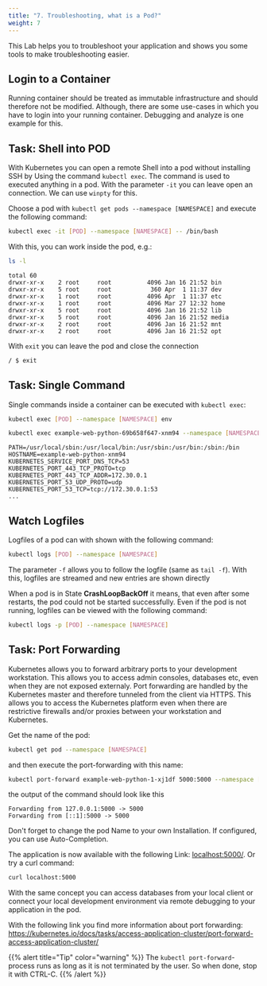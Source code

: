 ```yaml
---
title: "7. Troubleshooting, what is a Pod?"
weight: 7
---
```


This Lab helps you to troubleshoot your application and shows you some tools to make troubleshooting easier.

## Login to a Container

Running container should be treated as immutable infrastructure and should therefore not be modified. Although, there are some use-cases in which you have to login into your running container. Debugging and analyze is one example for this.

## Task: Shell into POD

With Kubernetes you can open a remote Shell into a pod without installing SSH by Using the command `kubectl exec`. The command is used to executed anything in a pod. With the parameter `-it` you can leave open an connection. We can use `winpty` for this.

Choose a pod with `kubectl get pods --namespace [NAMESPACE]` and execute the following command:

```bash
kubectl exec -it [POD] --namespace [NAMESPACE] -- /bin/bash
```

With this, you can work inside the pod, e.g.:

```bash
ls -l
```

```
total 60
drwxr-xr-x    2 root     root          4096 Jan 16 21:52 bin
drwxr-xr-x    5 root     root           360 Apr  1 11:37 dev
drwxr-xr-x    1 root     root          4096 Apr  1 11:37 etc
drwxr-xr-x    1 root     root          4096 Mar 27 12:32 home
drwxr-xr-x    5 root     root          4096 Jan 16 21:52 lib
drwxr-xr-x    5 root     root          4096 Jan 16 21:52 media
drwxr-xr-x    2 root     root          4096 Jan 16 21:52 mnt
drwxr-xr-x    2 root     root          4096 Jan 16 21:52 opt

```

With `exit` you can leave the pod and close the connection

```sh
/ $ exit
```

## Task: Single Command

Single commands inside a container can be executed with `kubectl exec`:


```bash
kubectl exec [POD] --namespace [NAMESPACE] env
```

```bash
kubectl exec example-web-python-69b658f647-xnm94 --namespace [NAMESPACE] env
```

```
PATH=/usr/local/sbin:/usr/local/bin:/usr/sbin:/usr/bin:/sbin:/bin
HOSTNAME=example-web-python-xnm94
KUBERNETES_SERVICE_PORT_DNS_TCP=53
KUBERNETES_PORT_443_TCP_PROTO=tcp
KUBERNETES_PORT_443_TCP_ADDR=172.30.0.1
KUBERNETES_PORT_53_UDP_PROTO=udp
KUBERNETES_PORT_53_TCP=tcp://172.30.0.1:53
...
```

## Watch Logfiles

Logfiles of a pod can with shown with the following command:


```bash
kubectl logs [POD] --namespace [NAMESPACE]
```

The parameter `-f` allows you to follow the logfile (same as `tail -f`). With this, logfiles are streamed and new entries are shown directly

When a pod is in State **CrashLoopBackOff** it means, that even after some restarts, the pod could not be started successfully. Even if the pod is not running, logfiles can be viewed with the following command:


 ```bash
kubectl logs -p [POD] --namespace [NAMESPACE]
```


## Task: Port Forwarding

Kubernetes allows you to forward arbitrary ports to your development workstation. This allows you to access admin consoles, databases etc, even when they are not exposed externaly. Port forwarding are handled by the Kubernetes master and therefore tunneled from the client via HTTPS. This allows you to access the Kubernetes platform even when there are restrictive firewalls and/or proxies between your workstation and Kubernetes.


Get the name of the pod:

```bash
kubectl get pod --namespace [NAMESPACE]
```

and then execute the port-forwarding with this name:

```bash
kubectl port-forward example-web-python-1-xj1df 5000:5000 --namespace [NAMESPACE]
```

the output of the command should look like this

```
Forwarding from 127.0.0.1:5000 -> 5000
Forwarding from [::1]:5000 -> 5000
```

Don't forget to change the pod Name to your own Installation. If configured, you can use Auto-Completion.

The application is now available with the following Link: [localhost:5000/](http://localhost:5000/). Or try a curl command:

```bash
curl localhost:5000
```

With the same concept you can access databases from your local client or connect your local development environment via remote debugging to your application in the pod.

With the following link you find more information about port forwarding: <https://kubernetes.io/docs/tasks/access-application-cluster/port-forward-access-application-cluster/>

{{% alert title="Tip" color="warning" %}}
The `kubectl port-forward`-process runs as long as it is not terminated by the user. So when done, stop it with CTRL-C.
{{% /alert %}}